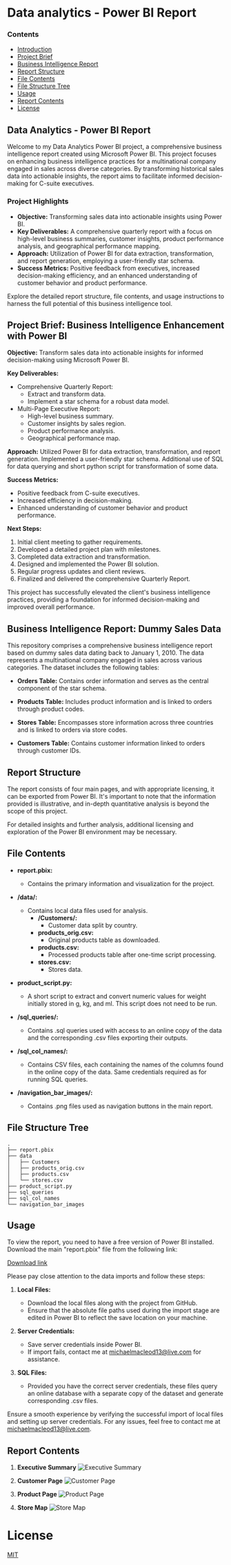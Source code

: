 # Data analytics - Power BI Report

### Contents


- [Introduction](##introduction)
- [Project Brief](##project-brief-business-intelligence-enhancement-with-power-bi)
- [Business Intelligence Report](##business-intelligence-report-dummy-sales-data)
- [Report Structure](##report-structure)
- [File Contents](##file-contents)
- [File Structure Tree](##file-structure-tree)
- [Usage](##usage)
- [Report Contents](##report-contents)
- [License](##license)

## Data Analytics - Power BI Report

Welcome to my Data Analytics Power BI project, a comprehensive business intelligence report created using Microsoft Power BI. This project focuses on enhancing business intelligence practices for a multinational company engaged in sales across diverse categories. By transforming historical sales data into actionable insights, the report aims to facilitate informed decision-making for C-suite executives.

### Project Highlights

- **Objective:** Transforming sales data into actionable insights using Power BI.
- **Key Deliverables:** A comprehensive quarterly report with a focus on high-level business summaries, customer insights, product performance analysis, and geographical performance mapping.
- **Approach:** Utilization of Power BI for data extraction, transformation, and report generation, employing a user-friendly star schema.
- **Success Metrics:** Positive feedback from executives, increased decision-making efficiency, and an enhanced understanding of customer behavior and product performance.

Explore the detailed report structure, file contents, and usage instructions to harness the full potential of this business intelligence tool.

## Project Brief: Business Intelligence Enhancement with Power BI

**Objective:**
Transform sales data into actionable insights for informed decision-making using Microsoft Power BI.

**Key Deliverables:**
- Comprehensive Quarterly Report:
  - Extract and transform data.
  - Implement a star schema for a robust data model.
- Multi-Page Executive Report:
  - High-level business summary.
  - Customer insights by sales region.
  - Product performance analysis.
  - Geographical performance map.

**Approach:**
Utilized Power BI for data extraction, transformation, and report generation. Implemented a user-friendly star schema. Additional use of SQL for data querying and short python script for transformation of some data.

**Success Metrics:**
- Positive feedback from C-suite executives.
- Increased efficiency in decision-making.
- Enhanced understanding of customer behavior and product performance.

**Next Steps:**
1. Initial client meeting to gather requirements.
2. Developed a detailed project plan with milestones.
3. Completed data extraction and transformation.
4. Designed and implemented the Power BI solution.
5. Regular progress updates and client reviews.
6. Finalized and delivered the comprehensive Quarterly Report.

This project has successfully elevated the client's business intelligence practices, providing a foundation for informed decision-making and improved overall performance.


## Business Intelligence Report: Dummy Sales Data

This repository comprises a comprehensive business intelligence report based on dummy sales data dating back to January 1, 2010. The data represents a multinational company engaged in sales across various categories. The dataset includes the following tables:

- **Orders Table:**
  Contains order information and serves as the central component of the star schema.

- **Products Table:**
  Includes product information and is linked to orders through product codes.

- **Stores Table:**
  Encompasses store information across three countries and is linked to orders via store codes.

- **Customers Table:**
  Contains customer information linked to orders through customer IDs.

## Report Structure

The report consists of four main pages, and with appropriate licensing, it can be exported from Power BI. It's important to note that the information provided is illustrative, and in-depth quantitative analysis is beyond the scope of this project.

For detailed insights and further analysis, additional licensing and exploration of the Power BI environment may be necessary.

## File Contents

- **report.pbix:**
  - Contains the primary information and visualization for the project.

- **/data/:**
  - Contains local data files used for analysis.
    - **/Customers/:**
      - Customer data split by country.
    - **products_orig.csv:**
      - Original products table as downloaded.
    - **products.csv:**
      - Processed products table after one-time script processing.
    - **stores.csv:**
      - Stores data.

- **product_script.py:**
  - A short script to extract and convert numeric values for weight initially stored in g, kg, and ml. This script does not need to be run.

- **/sql_queries/:**
  - Contains .sql queries used with access to an online copy of the data and the corresponding .csv files exporting their outputs.

- **/sql_col_names/:**
  - Contains CSV files, each containing the names of the columns found in the online copy of the data. Same credentials required as for running SQL queries.

- **/navigation_bar_images/:**
  - Contains .png files used as navigation buttons in the main report.

## File Structure Tree

```
.
├── report.pbix
├── data
│   ├── Customers
│   ├── products_orig.csv
│   ├── products.csv
│   └── stores.csv
├── product_script.py
├── sql_queries
├── sql_col_names
└── navigation_bar_images
```
## Usage

To view the report, you need to have a free version of Power BI installed. Download the main "report.pbix" file from the following link:

[Download link](https://www.microsoft.com/store/productId/9NTXR16HNW1T?ocid=pdpshare)

Please pay close attention to the data imports and follow these steps:

1. **Local Files:**
   - Download the local files along with the project from GitHub.
   - Ensure that the absolute file paths used during the import stage are edited in Power BI to reflect the save location on your machine.

2. **Server Credentials:**
   - Save server credentials inside Power BI.
   - If import fails, contact me at michaelmacleod13@live.com for assistance.

3. **SQL Files:**
   - Provided you have the correct server credentials, these files query an online database with a separate copy of the dataset and generate corresponding .csv files.

Ensure a smooth experience by verifying the successful import of local files and setting up server credentials. For any issues, feel free to contact me at michaelmacleod13@live.com.

## Report Contents

1. **Executive Summary**
   ![Executive Summary](/screenshots/exec_sum.png)

2. **Customer Page**
   ![Customer Page](/screenshots/customer_page.png)

3. **Product Page**
   ![Product Page](/screenshots/product_page.png)

4. **Store Map**
   ![Store Map](/screenshots/store_map.png)


# License

[MIT](https://choosealicense.com/licenses/mit/)

